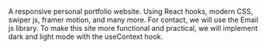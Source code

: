 A responsive personal portfolio website. Using React hooks, modern CSS, swiper js, framer motion, and many more. For contact, we will use the Email js library. To make this site more functional and practical, we will implement dark and light mode with the useContext hook.

